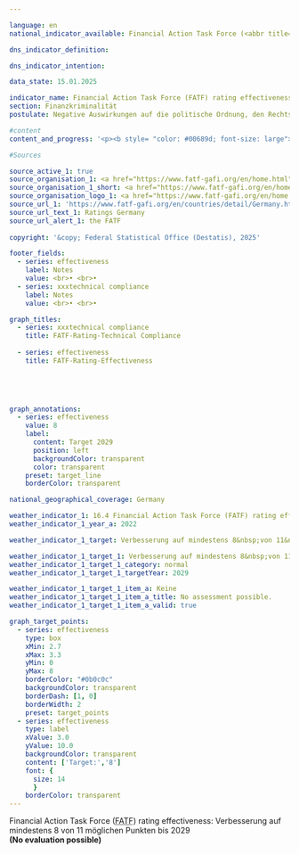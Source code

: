 ```yaml
---

language: en        
national_indicator_available: Financial Action Task Force (<abbr title="Financial Action Task Force" tabindex="0">FATF</abbr>) rating effectiveness        

dns_indicator_definition:         

dns_indicator_intention:         

data_state: 15.01.2025        

indicator_name: Financial Action Task Force (FATF) rating effectiveness        
section: Finanzkriminalität        
postulate: Negative Auswirkungen auf die politische Ordnung, den Rechtsstaat, die Wirtschaft und die Gesellschaft verhindern        

#content         
content_and_progress: '<p><b style= "color: #00689d; font-size: large">16.4&nbsp;Financial Action Task Force (<abbr title="Financial Action Task Force" tabindex="0">FATF</abbr>) rating effectiveness</b><br><br></p>'                

#Sources        

source_active_1: true
source_organisation_1: <a href="https://www.fatf-gafi.org/en/home.html" target="_blank" onclick="return confirm_alert('the FATF', 'En')">Financial Action Task Force</a>
source_organisation_1_short: <a href="https://www.fatf-gafi.org/en/home.html" target="_blank" onclick="return confirm_alert('the FATF', 'En')">Financial Action Task Force</a>
source_organisation_logo_1: <a href="https://www.fatf-gafi.org/en/home.html" target="_blank" onclick="return confirm_alert('the FATF', 'En')"><img src="https://dns-indikatoren.de/public/OrgImgEn/fatf.png" alt="Financial Action Task Force" title=" Click here to visit the homepage of the organizationFinancial Action Task Force" style="height:60px; width:148px; border:transparent"/></a>
source_url_1: 'https://www.fatf-gafi.org/en/countries/detail/Germany.html'
source_url_text_1: Ratings Germany
source_url_alert_1: the FATF
        
copyright: '&copy; Federal Statistical Office (Destatis), 2025'        

footer_fields:
  - series: effectiveness
    label: Notes
    value: <br>• <br>• 
  - series: xxxtechnical compliance
    label: Notes
    value: <br>• <br>•         

graph_titles: 
  - series: xxxtechnical compliance
    title: FATF-Rating-Technical Compliance
    
  - series: effectiveness
    title: FATF-Rating-Effectiveness
            

        


graph_annotations:
  - series: effectiveness
    value: 8
    label:
      content: Target 2029
      position: left
      backgroundColor: transparent
      color: transparent
    preset: target_line
    borderColor: transparent                

national_geographical_coverage: Germany        

weather_indicator_1: 16.4 Financial Action Task Force (FATF) rating effectiveness
weather_indicator_1_year_a: 2022

weather_indicator_1_target: Verbesserung auf mindestens 8&nbsp;von 11&nbsp;möglichen Punkten bis 2029

weather_indicator_1_target_1: Verbesserung auf mindestens 8&nbsp;von 11&nbsp;möglichen Punkten bis 2029
weather_indicator_1_target_1_category: normal
weather_indicator_1_target_1_targetYear: 2029

weather_indicator_1_target_1_item_a: Keine
weather_indicator_1_target_1_item_a_title: No assessment possible.
weather_indicator_1_target_1_item_a_valid: true        

graph_target_points:
  - series: effectiveness
    type: box
    xMin: 2.7
    xMax: 3.3
    yMin: 0
    yMax: 8
    borderColor: "#0b0c0c"
    backgroundColor: transparent
    borderDash: [1, 0]
    borderWidth: 2
    preset: target_points
  - series: effectiveness
    type: label
    xValue: 3.0
    yValue: 10.0
    backgroundColor: transparent
    content: ['Target:','8']
    font: {
      size: 14
      }
    borderColor: transparent        
---
```



<div>
  <div class="my-header">
    <label class="default">Financial Action Task Force (<abbr title="Financial Action Task Force" tabindex="0">FATF</abbr>) rating effectiveness: Verbesserung auf mindestens 8&nbsp;von 11&nbsp;möglichen Punkten bis 2029
    </label>
  </div>
</div>
<div class="my-header-note">
  <label class="default"><b>(No evaluation possible)
  </b></label>
</div>